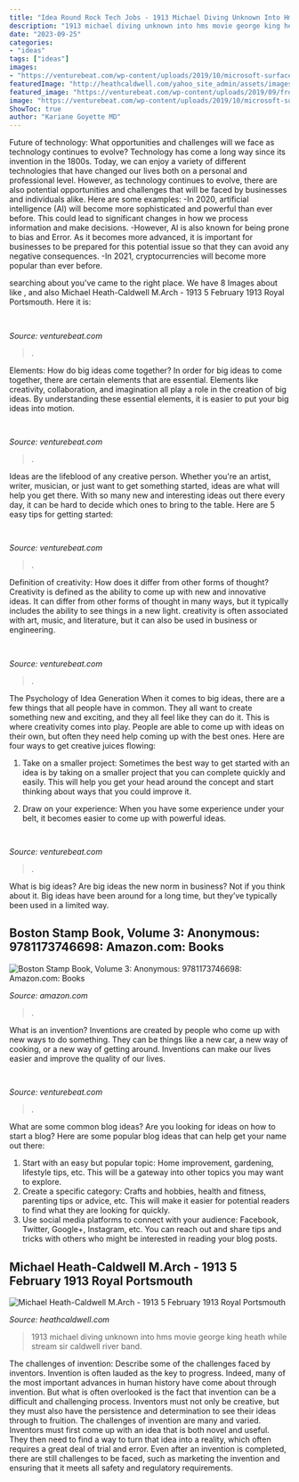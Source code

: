 ```yaml
---
title: "Idea Round Rock Tech Jobs - 1913 Michael Diving Unknown Into Hms Movie George King Heath While Stream Sir Caldwell River Band"
description: "1913 michael diving unknown into hms movie george king heath while stream sir caldwell river band"
date: "2023-09-25"
categories:
- "ideas"
tags: ["ideas"]
images:
- "https://venturebeat.com/wp-content/uploads/2019/10/microsoft-surface-event-surface-pro-x-4.jpg?w=800"
featuredImage: "http://heathcaldwell.com/yahoo_site_admin/assets/images/1913_-_boarding_Dhow.10035521_std.jpg"
featured_image: "https://venturebeat.com/wp-content/uploads/2019/09/front_open_altscreen_portrait.png?w=800"
image: "https://venturebeat.com/wp-content/uploads/2019/10/microsoft-surface-event-surface-pro-x-4.jpg?w=800"
ShowToc: true
author: "Kariane Goyette MD"
---
```



Future of technology: What opportunities and challenges will we face as technology continues to evolve?
Technology has come a long way since its invention in the 1800s. Today, we can enjoy a variety of different technologies that have changed our lives both on a personal and professional level. However, as technology continues to evolve, there are also potential opportunities and challenges that will be faced by businesses and individuals alike. Here are some examples: 
-In 2020, artificial intelligence (AI) will become more sophisticated and powerful than ever before. This could lead to significant changes in how we process information and make decisions. 
-However, AI is also known for being prone to bias and Error. As it becomes more advanced, it is important for businesses to be prepared for this potential issue so that they can avoid any negative consequences. 
-In 2021, cryptocurrencies will become more popular than ever before.

	

		
searching about  you've came to the right place. We have 8 Images about  like ,  and also Michael Heath-Caldwell M.Arch - 1913 5 February 1913 Royal Portsmouth. Here it is:
		
    
## 

<img loading=lazy src="https://venturebeat.com/wp-content/uploads/2019/10/ai-timeline.jpeg?w=800" onerror="this.onerror=null;this.src='https://tse2.mm.bing.net/th?id=OIP.DLF2wBXoLC1B7dXhGmyb5gHaDt&amp;pid=15.1';" alt="">

_Source: venturebeat.com_

>. 

	

Elements: How do big ideas come together?
In order for big ideas to come together, there are certain elements that are essential. Elements like creativity, collaboration, and imagination all play a role in the creation of big ideas. By understanding these essential elements, it is easier to put your big ideas into motion.

    
## 

<img loading=lazy src="https://venturebeat.com/wp-content/uploads/2018/06/iPad-YouTube-Sharing.jpg?w=800" onerror="this.onerror=null;this.src='https://tse1.mm.bing.net/th?id=OIP.aosGBiSwfQX0AHno56hl5QHaFO&amp;pid=15.1';" alt="">

_Source: venturebeat.com_

>. 

	

Ideas are the lifeblood of any creative person. Whether you're an artist, writer, musician, or just want to get something started, ideas are what will help you get there. With so many new and interesting ideas out there every day, it can be hard to decide which ones to bring to the table. Here are 5 easy tips for getting started: 

    
## 

<img loading=lazy src="https://venturebeat.com/wp-content/uploads/2019/10/microsoft-surface-event-surface-pro-x-4.jpg?w=800" onerror="this.onerror=null;this.src='https://tse4.mm.bing.net/th?id=OIP.FlC15jujXz0GCk1J3h4yKgHaDf&amp;pid=15.1';" alt="">

_Source: venturebeat.com_

>. 

	

Definition of creativity: How does it differ from other forms of thought?
Creativity is defined as the ability to come up with new and innovative ideas. It can differ from other forms of thought in many ways, but it typically includes the ability to see things in a new light. creativity is often associated with art, music, and literature, but it can also be used in business or engineering.

    
## 

<img loading=lazy src="https://venturebeat.com/wp-content/uploads/2019/09/front_open_altscreen_portrait.png?w=800" onerror="this.onerror=null;this.src='https://tse4.mm.bing.net/th?id=OIP.u2AWSAmj8fnB7QgrzAkqTAHaEK&amp;pid=15.1';" alt="">

_Source: venturebeat.com_

>. 

	

The Psychology of Idea Generation
When it comes to big ideas, there are a few things that all people have in common. They all want to create something new and exciting, and they all feel like they can do it. This is where creativity comes into play. People are able to come up with ideas on their own, but often they need help coming up with the best ones. Here are four ways to get creative juices flowing:
1. Take on a smaller project: Sometimes the best way to get started with an idea is by taking on a smaller project that you can complete quickly and easily. This will help you get your head around the concept and start thinking about ways that you could improve it.

2. Draw on your experience: When you have some experience under your belt, it becomes easier to come up with powerful ideas.

    
## 

<img loading=lazy src="https://venturebeat.com/wp-content/uploads/2020/05/deserted-islands-devops.png?w=800" onerror="this.onerror=null;this.src='https://tse4.mm.bing.net/th?id=OIP.UGt6QPKIHa9PnAKD-gUZaAHaE5&amp;pid=15.1';" alt="">

_Source: venturebeat.com_

>. 

	

What is big ideas?
Are big ideas the new norm in business? Not if you think about it. Big ideas have been around for a long time, but they’ve typically been used in a limited way.

    
## Boston Stamp Book, Volume 3: Anonymous: 9781173746698: Amazon.com: Books

<img loading=lazy src="https://images-na.ssl-images-amazon.com/images/I/51utF360JGL._SX218_BO1,204,203,200_QL40_.jpg" onerror="this.onerror=null;this.src='https://tse2.mm.bing.net/th?id=OIP.RC9OsrELzZJjkAv1d0MMCgAAAA&amp;pid=15.1';" alt="Boston Stamp Book, Volume 3: Anonymous: 9781173746698: Amazon.com: Books">

_Source: amazon.com_

>. 

	

What is an invention?
Inventions are created by people who come up with new ways to do something. They can be things like a new car, a new way of cooking, or a new way of getting around. Inventions can make our lives easier and improve the quality of our lives.

    
## 

<img loading=lazy src="https://venturebeat.com/wp-content/uploads/2019/09/PortalTV_Superframe_1.jpg?w=800" onerror="this.onerror=null;this.src='https://tse3.mm.bing.net/th?id=OIP.Bdz4726lThVkMUL9C2deqQHaE0&amp;pid=15.1';" alt="">

_Source: venturebeat.com_

>. 

	

What are some common blog ideas?
Are you looking for ideas on how to start a blog? Here are some popular blog ideas that can help get your name out there: 
1. Start with an easy but popular topic: Home improvement, gardening, lifestyle tips, etc. This will be a gateway into other topics you may want to explore.
2. Create a specific category: Crafts and hobbies, health and fitness, parenting tips or advice, etc. This will make it easier for potential readers to find what they are looking for quickly.
3. Use social media platforms to connect with your audience: Facebook, Twitter, Google+, Instagram, etc. You can reach out and share tips and tricks with others who might be interested in reading your blog posts.

    
## Michael Heath-Caldwell M.Arch - 1913 5 February 1913 Royal Portsmouth

<img loading=lazy src="http://heathcaldwell.com/yahoo_site_admin/assets/images/1913_-_boarding_Dhow.10035521_std.jpg" onerror="this.onerror=null;this.src='https://tse1.mm.bing.net/th?id=OIP.2eU3uw5swZER4luHSoU4hwAAAA&amp;pid=15.1';" alt="Michael Heath-Caldwell M.Arch - 1913 5 February 1913 Royal Portsmouth">

_Source: heathcaldwell.com_

>1913 michael diving unknown into hms movie george king heath while stream sir caldwell river band. 

	

The challenges of invention: Describe some of the challenges faced by inventors.
Invention is often lauded as the key to progress. Indeed, many of the most important advances in human history have come about through invention. But what is often overlooked is the fact that invention can be a difficult and challenging process. Inventors must not only be creative, but they must also have the persistence and determination to see their ideas through to fruition.
The challenges of invention are many and varied. Inventors must first come up with an idea that is both novel and useful. They then need to find a way to turn that idea into a reality, which often requires a great deal of trial and error. Even after an invention is completed, there are still challenges to be faced, such as marketing the invention and ensuring that it meets all safety and regulatory requirements.

